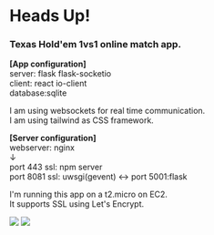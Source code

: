 # Heads Up!
### Texas Hold'em 1vs1 online match app.<br>

**[App configuration]**<br>
server: flask flask-socketio<br>
client: react io-client<br>
database:sqlite<br>

I am using websockets for real time communication.<br>
I am using tailwind as CSS framework.

**[Server configuration]**<br>
webserver: nginx<br>
↓<br>
port 443 ssl: npm server<br>
port 8081 ssl: uwsgi(gevent)  <-> port 5001:flask<br> 

I'm running this app on a t2.micro on EC2.<br>
It supports SSL using Let's Encrypt.
<br>

<p>
<img src="https://github.com/hayabusa1228/HeadsUp/issues/1#issue-2317530615">
<img src="https://github.com/hayabusa1228/HeadsUp/issues/2#issue-2317533188">
</p>
